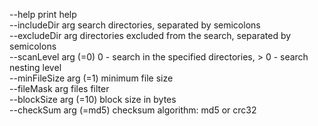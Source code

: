   --help                 print help    
  --includeDir arg       search directories, separated by semicolons    
  --excludeDir arg       directories excluded from the search, separated by     
                         semicolons    
  --scanLevel arg (=0)   0 - search in the specified directories, > 0 - search     
                         nesting level    
  --minFileSize arg (=1) minimum file size    
  --fileMask arg         files filter    
  --blockSize arg (=10)  block size in bytes    
  --checkSum arg (=md5)  checksum algorithm: md5 or crc32    
